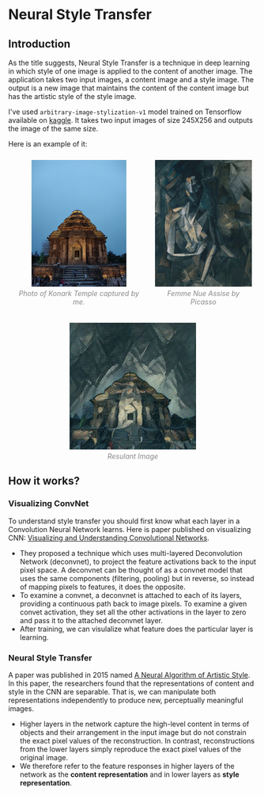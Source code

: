 # Neural Style Transfer

## Introduction

As the title suggests, Neural Style Transfer is a technique in deep learning in which style of one image is applied to the content of another image. The application takes two input images, a content image and a style image. The output is a new image that maintains the content of the content image but has the artistic style of the style image.

I've used `arbitrary-image-stylization-v1` model trained on Tensorflow available on [kaggle](https://www.kaggle.com/models/google/arbitrary-image-stylization-v1/tensorFlow1/256/2). It takes two input images of size 245X256 and outputs the image of the same size.

Here is an example of it:

<div>
	<div style="display: flex;justify-content: center;">
		<div style="text-align: center;margin: 10px;">
			<img style="display: block; margin: 0 auto;height: 256px;" src="https://github.com/polaris404/neural-style-transfer/blob/main/sample/konark.jpg">
			<p style="margin-top: 5px;font-style: italic;color: #888;">Photo of Konark Temple captured by me.</p>
		</div>
		<div style="text-align: center;margin: 10px;">
			<img style="display: block; margin: 0 auto;height: 256px;" src="https://github.com/polaris404/neural-style-transfer/blob/main/sample/femme_nue_assise.jpg">
			<p style="margin-top: 5px;font-style: italic;color: #888;">Femme Nue Assise by Picasso</p>
		</div>
	</div>
	<div style="text-align: center;margin: 10px;">
		<img style="display: block; margin: 0 auto;height: 256px;" src="https://github.com/polaris404/neural-style-transfer/blob/main/sample/result.jpg">
		<p style="margin-top: 5px;font-style: italic;color: #888;">Resulant Image</p>
	</div>
</div>

## How it works?

### Visualizing ConvNet

To understand style transfer you should first know what each layer in a Convolution Neural Network learns. Here is paper published on visualizing CNN: [Visualizing and Understanding Convolutional Networks](https://arxiv.org/abs/1311.2901).

- They proposed a technique which uses multi-layered Deconvolution Network (deconvnet), to project the feature activations back to the input pixel space. A deconvnet can be thought of as a convnet model that uses the same components (filtering, pooling) but in reverse, so instead of mapping pixels to features, it does the opposite.
- To examine a convnet, a deconvnet is attached to each of its layers, providing a continuous path back to image pixels. To examine a given convet activation, they set all the other activations in the layer to zero and pass it to the attached deconvnet layer.
- After training, we can visulalize what feature does the particular layer is learning.

### Neural Style Transfer

A paper was published in 2015 named [A Neural Algorithm of Artistic Style](https://arxiv.org/abs/1508.06576). In this paper, the researchers found that the representations of content and style in the CNN are separable. That is, we can manipulate both representations independently to produce new, perceptually meaningful images.

- Higher layers in the network capture the high-level content in terms of objects and their arrangement in the input image but do not constrain the exact pixel values of the reconstruction. In contrast, reconstructions from the lower layers simply reproduce the exact pixel values of the original image.
- We therefore refer to the feature responses in higher layers of the network as the **content representation** and in lower layers as **style representation**.
